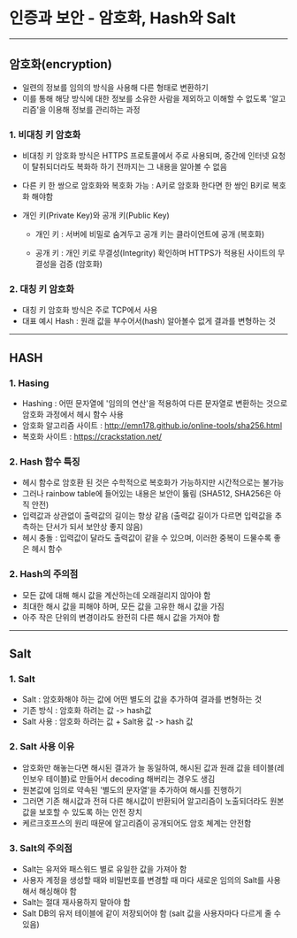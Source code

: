# 인증과 보안 - 암호화, Hash와 Salt

***

## 암호화(encryption)
- 일련의 정보를 임의의 방식을 사용해 다른 형태로 변환하기 
- 이를 통해 해당 방식에 대한 정보를 소유한 사람을 제외하고 이해할 수 없도록 '알고리즘'을 이용해 정보를 관리하는 과정

### 1. 비대칭 키 암호화
- 비대칭 키 암호화 방식은 HTTPS 프로토콜에서 주로 사용되며, 중간에 인터넷 요청이 탈취되더라도 복화하 하기 전까지는 그 내용을 알아볼 수 없음
- 다른 키 한 쌍으로 암호화와 복호화 가능 : A키로 암호화 한다면 한 쌍인 B키로 복호화 해야함

- 개인 키(Private Key)와 공개 키(Public Key)
  - 개인 키 : 서버에 비밀로 숨겨두고 공개 키는 클라이언트에 공개 (복호화)

  - 공개 키 : 개인 키로 무결성(Integrity) 확인하며 HTTPS가 적용된 사이트의 무결성을 검증 (암호화)

### 2. 대칭 키 암호화
- 대칭 키 암호화 방식은 주로 TCP에서 사용 
- 대표 예시 Hash : 원래 값을 부수어서(hash) 알아볼수 없게 결과를 변형하는 것

***

## HASH

### 1. Hasing
- Hashing : 어떤 문자열에 '임의의 연산'을 적용하여 다른 문자열로 변환하는 것으로 암호화 과정에서 헤시 함수 사용
- 암호화 알고리즘 사이트 : http://emn178.github.io/online-tools/sha256.html
- 복호화 사이트 : https://crackstation.net/

### 2. Hash 함수 특징
- 헤시 함수로 암호환 된 것은 수학적으로 복호화가 가능하지만 시간적으로는 불가능
- 그러나 rainbow table에 들어있는 내용은 보안이 뚫림 (SHA512, SHA256은 아직 안전)
- 입력값과 상관없이 출력값의 길이는 항상 같음 (출력값 길이가 다르면 입력값을 추측하는 단서가 되서 보안상 좋지 않음)
- 헤시 충돌 : 입력값이 달라도 출력값이 같을 수 있으며, 이러한 중복이 드물수록 좋은 헤시 함수

### 2. Hash의 주의점
- 모든 값에 대해 해시 값을 계산하는데 오래걸리지 않아야 함
- 최대한 해시 값을 피해야 하며, 모든 값을 고유한 해시 값을 가짐
- 아주 작은 단위의 변경이라도 완전히 다른 해시 값을 가져야 함

***

## Salt

### 1. Salt
- Salt : 암호화해야 하는 값에 어떤 별도의 값을 추가하여 결과를 변형하는 것
- 기존 방식 : 암호화 하려는 값 -> hash값
- Salt 사용 : 암호화 하려는 값 + Salt용 값 -> hash 값

### 2. Salt 사용 이유
- 암호화만 해놓는다면 해시된 결과가 늘 동일하여, 해시된 값과 원래 값을 테이블(레인보우 테이블)로 만들어서 decoding 해버리는 경우도 생김
- 원본값에 임의로 약속된 '별도의 문자열'을 추가하여 해시를 진행하기
- 그러면 기존 해시값과 전혀 다른 해시값이 반환되어 알고리즘이 노출되더라도 원본값을 보호할 수 있도록 하는 안전 장치
- 케르크호프스의 원리 때문에 알고리즘이 공개되어도 암호 쳬계는 안전함

### 3. Salt의 주의점
- Salt는 유저와 패스워드 별로 유일한 값을 가져아 함
- 사용자 계정을 생성할 때와 비밀번호를 변경할 때 마다 새로운 임의의 Salt를 사용해서 해싱해야 함
- Salt는 절대 재사용하지 말아야 함
- Salt DB의 유저 테이블에 같이 저장되어야 함 (salt 값을 사용자마다 다르게 줄 수 있음)
